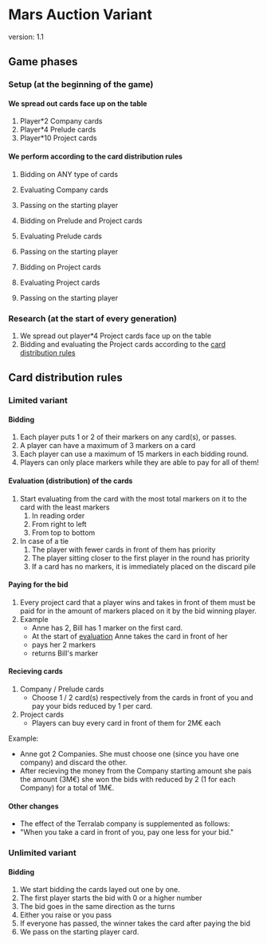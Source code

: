 # Mars Auction Variant

version: 1.1

## Game phases

### Setup (at the beginning of the game)

#### We spread out cards face up on the table

1. Player*2 Company cards
2. Player*4 Prelude cards
3. Player*10 Project cards

#### We perform according to the card distribution rules

1. Bidding on ANY type of cards
2. Evaluating Company cards
3. Passing on the starting player

4. Bidding on Prelude and Project cards
5. Evaluating Prelude cards
6. Passing on the starting player

7. Bidding on Project cards
8. Evaluating Project cards
9. Passing on the starting player

### Research (at the start of every generation)

1. We spread out player*4 Project cards face up on the table
2. Bidding and evaluating the Project cards according to the [card distribution rules](#card-distribution-rules)

## Card distribution rules

### Limited variant

#### Bidding

1. Each player puts 1 or 2 of their markers on any card(s), or passes.
2. A player can have a maximum of 3 markers on a card
3. Each player can use a maximum of 15 markers in each bidding round.
4. Players can only place markers while they are able to pay for all of them!

#### Evaluation (distribution) of the cards

1. Start evaluating from the card with the most total markers on it to the card with the least markers
    1. In reading order
    2. From right to left
    3. From top to bottom
2. In case of a tie
    1. The player with fewer cards in front of them has priority
    2. The player sitting closer to the first player in the round has priority
    3. If a card has no markers, it is immediately placed on the discard pile

#### Paying for the bid

1. Every project card that a player wins and takes in front of them must be paid for in the amount of markers placed on it by the bid winning player.
2. Example
    - Anne has 2, Bill has 1 marker on the first card.
    - At the start of [evaluation](#evaluation-distribution-of-the-cards) Anne takes the card in front of her
    - pays her 2 markers
    - returns Bill's marker

#### Recieving cards

1. Company / Prelude cards
    - Choose 1 / 2 card(s) respectively from the cards in front of you and pay your bids reduced by 1 per card.
2. Project cards
    - Players can buy every card in front of them for 2M€ each

Example:

- Anne got 2 Companies. She must choose one (since you have one company) and discard the other.
- After recieving the money from the Company starting amount she pais the amount (3M€) she won the bids with reduced by 2 (1 for each Company) for a total of 1M€.

#### Other changes

- The effect of the Terralab company is supplemented as follows:
- "When you take a card in front of you, pay one less for your bid."

### Unlimited variant

#### Bidding

1. We start bidding the cards layed out one by one.
2. The first player starts the bid with 0 or a higher number
3. The bid goes in the same direction as the turns
4. Either you raise or you pass
5. If everyone has passed, the winner takes the card after paying the bid
6. We pass on the starting player card.
